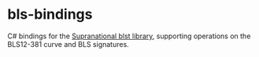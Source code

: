 # bls-bindings

C# bindings for the [Supranational blst library](https://github.com/supranational/blst), supporting operations on the BLS12-381 curve and BLS signatures.